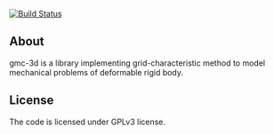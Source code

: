 [![Build Status](https://travis-ci.org/avasyukov/gcm-3d.svg?branch=master)](https://travis-ci.org/avasyukov/gcm-3d)

## About

gmc-3d is a library implementing grid-characteristic method to model mechanical problems of deformable rigid body.

## License

The code is licensed under GPLv3 license.
